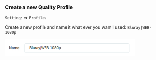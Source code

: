 ### Create a new Quality Profile

`Settings` => `Profiles`

Create a new profile and name it what ever you want I used: `Bluray|WEB-1080p`

![!Create a new Quality Profile](/SQP/images/1-newqp.png)
